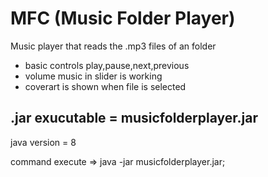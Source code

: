 # MFC (Music Folder Player)

Music player that reads the .mp3 files of an folder

- basic controls play,pause,next,previous
- volume music in slider is working
- coverart is shown when file is selected

## .jar exucutable = musicfolderplayer.jar

java version = 8

command execute => java -jar musicfolderplayer.jar;

